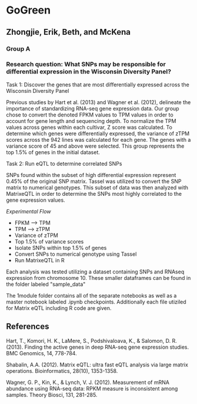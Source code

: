 # GoGreen
## Zhongjie, Erik, Beth, and McKena
### Group A

### Research question: What SNPs may be responsible for differential expression in the Wisconsin Diversity Panel? 

Task 1: Discover the genes that are most differentially expressed across the Wisconsin Diversity Panel 

   Previous studies by Hart et al. (2013) and Wagner et al. (2012), delineate the importance of standardizing RNA-seq gene expression data. Our group chose to convert the denoted FPKM values to TPM values in order to account for gene length and sequencing depth. To normalize the TPM values across genes within each cultivar, Z score was calculated. To determine which genes were differentially expressed, the variance of zTPM scores across the 942 lines was calculated for each gene. The genes with a variance score of 45 and above were selected. This group represents the top 1.5% of genes in the initial dataset. 

Task 2: Run eQTL to determine correlated SNPs

   SNPs found within the subset of high differential expression represent 0.45% of the original SNP matrix. Tassel was utilized to convert the SNP matrix to numerical genotypes. This subset of data was then analyzed with MatrixeQTL in order to determine the SNPs most highly correlated to the gene expression values.
   
_Experimental Flow_

- FPKM --> TPM
- TPM --> zTPM
- Variance of zTPM
- Top 1.5% of variance scores
- Isolate SNPs within top 1.5% of genes
- Convert SNPs to numerical genotype using Tassel
- Run MatrixeQTL in R
 

Each analysis was tested utilizing a dataset containing SNPs and RNAseq expression from chromosome 10. These smaller dataframes can be found in the folder labeled "sample_data"

The 1module folder contains all of the separate notebooks as well as a master notebook labeled .ipynb checkpoints. Additionally each file utiziled for Matrix eQTL including R code are given. 

## References
Hart, T., Komori, H. K., LaMere, S., Podshivaloava, K., & Salomon, D. R. (2013). Finding the active genes in deep RNA-seq gene expression studies. BMC Genomics, 14, 778-784.

Shabalin, A.A. (2012). Matrix eQTL: ultra fast eQTL analysis via large matrix operations. Bioinformatics, 28(10), 1353-1358. 

Wagner, G. P., Kin, K., & Lynch, V. J. (2012). Measurement of mRNA abundance using RNA-seq data: RPKM measure is inconsistent among samples. Theory Biosci, 131, 281-285. 
